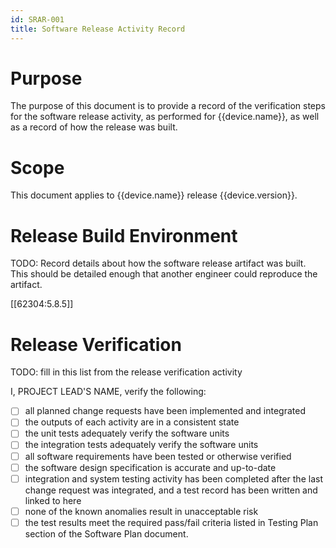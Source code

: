 ```yaml
---
id: SRAR-001
title: Software Release Activity Record
---
```


# Purpose

The purpose of this document is to provide a record of the verification steps for the software release activity, 
as performed for {{device.name}}, as well as a record of how the release was built.

# Scope

This document applies to {{device.name}} release {{device.version}}.

# Release Build Environment

TODO: Record details about how the software release artifact was built. This should be detailed enough that another 
engineer could reproduce the artifact.

[[62304:5.8.5]]

# Release Verification

TODO: fill in this list from the release verification activity

I, PROJECT LEAD'S NAME, verify the following:

- [ ] all planned change requests have been implemented and integrated
- [ ] the outputs of each activity are in a consistent state
- [ ] the unit tests adequately verify the software units
- [ ] the integration tests adequately verify the software units
- [ ] all software requirements have been tested or otherwise verified
- [ ] the software design specification is accurate and up-to-date
- [ ] integration and system testing activity has been completed after the last change request was integrated, and a test record has been written and linked to here
- [ ] none of the known anomalies result in unacceptable risk
- [ ] the test results meet the required pass/fail criteria listed in Testing Plan section of the Software Plan document.
